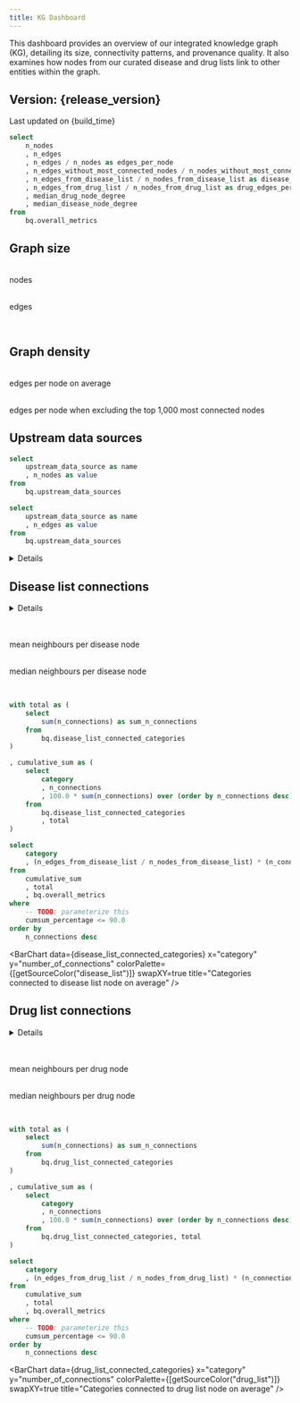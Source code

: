 ```yaml
---
title: KG Dashboard
---
```


<script context="module">
  import { getSourceColor } from './_lib/colors';
  
  // Function to get colors for pie chart data
  export function getPieColors(data) {
    return data.map(item => getSourceColor(item.name));
  }
</script>

<script>
  const release_version = import.meta.env.VITE_release_version;
  const build_time = import.meta.env.VITE_build_time;
  const robokop_version = import.meta.env.VITE_robokop_version;
  const rtx_kg2_version = import.meta.env.VITE_rtx_kg2_version;

</script>

This dashboard provides an overview of our integrated knowledge graph (KG), detailing its size, connectivity patterns, and provenance quality. 
It also examines how nodes from our curated disease and drug lists link to other entities within the graph.
## Version: {release_version}

<p class="text-gray-500 text-sm italic">Last updated on {build_time}</p>

```sql edges_per_node
select 
    n_nodes
    , n_edges
    , n_edges / n_nodes as edges_per_node
    , n_edges_without_most_connected_nodes / n_nodes_without_most_connected_nodes as edges_per_node_without_most_connected_nodes
    , n_edges_from_disease_list / n_nodes_from_disease_list as disease_edges_per_node
    , n_edges_from_drug_list / n_nodes_from_drug_list as drug_edges_per_node
    , median_drug_node_degree
    , median_disease_node_degree
from 
    bq.overall_metrics
```

## Graph size

<Grid col=2>
    <p class="text-center text-lg"><span class="font-semibold text-2xl"><Value data={edges_per_node} column="n_nodes" fmt="num2m"/></span><br/>nodes</p>
    <p class="text-center text-lg"><span class="font-semibold text-2xl"><Value data={edges_per_node} column="n_edges" fmt="num2m"/></span><br/>edges</p>
</Grid>

<br/>

## Graph density

<Grid col=2>
    <p class="text-center text-lg"><span class="font-semibold text-2xl"><Value data={edges_per_node} column="edges_per_node" fmt="num1"/></span><br/>edges per node on average</p>
    <p class="text-center text-lg"><span class="font-semibold text-2xl"><Value data={edges_per_node} column="edges_per_node_without_most_connected_nodes" fmt="num1"/></span><br/>edges per node when excluding the top 1,000 most connected nodes</p>
</Grid>


## Upstream data sources 

```sql upstream_data_sources_nodes
select 
    upstream_data_source as name
    , n_nodes as value
from 
    bq.upstream_data_sources   
```

```sql upstream_data_sources_edges
select 
    upstream_data_source as name
    , n_edges as value
from 
    bq.upstream_data_sources   
```
<Details title="Source details">
  <div class="max-w-3xl mx-auto text-sm leading-snug text-gray-700 mt-2">
    This release integrates nodes and edges from multiple upstream sources, shown in the charts below. 
    The versions listed indicate the specific snapshots used for this build of the knowledge graph.<br/>
    <br><strong>Knowledge Graph Versions:</strong><br/>
    • <strong>ROBOKOP:</strong> <span class="font-mono">{robokop_version}</span> <br/>
    • <strong>RTX-KG2:</strong> <span class="font-mono">{rtx_kg2_version}</span> <br/>
   
  </div>
</Details>

<Grid col=2>
    <ECharts 
        config={{
            title: {
                text: 'Nodes',
                left: 'center',
                top: 'center',
                textStyle: {
                    fontWeight: 'normal'
                }
            },
            color: getPieColors(upstream_data_sources_nodes),
            tooltip: {
                formatter: function(params) {
                    const count = params.data.value.toLocaleString();
                    return `${params.name}: ${count} nodes (${params.percent}%)`;
                }
            },
            series: [{
                type: 'pie', 
                data: [...upstream_data_sources_nodes],
                radius: ['30%', '50%'],
            }]
        }}
    />
    <ECharts config={{
        title: {
            text: 'Edges',
            left: 'center',
            top: 'center',
            textStyle: {
                fontWeight: 'normal'
            }
        },
        color: getPieColors(upstream_data_sources_edges),
        tooltip: {
            formatter: function(params) {
                const count = params.data.value.toLocaleString();
                return `${params.name}: ${count} edges (${params.percent}%)`;
            }
        },
        series: [{
            type: 'pie', 
            data: [...upstream_data_sources_edges],
            radius: ['30%', '50%'],
        }]
    }}/>
</Grid>

## Disease list connections

<Details title="Click to Understand This Chart">
<div class="max-w-3xl mx-auto text-sm leading-snug text-gray-700 mb-4">
  This section summarizes the connectivity of nodes in the disease list, measured by their number of direct neighbors in the 
  knowledge graph. The mean and median values reflect how many other entities (such as drugs, genes, or phenotypes) 
  each disease node is linked to. This helps characterize the typical network context for diseases of interest, and highlights 
  how densely or sparsely connected different parts of the graph may be. For more details visit 
  <a class="underline text-blue-600" href="./EC%20Core%20Entities ">EC Core Entities</a>. 
</div>
</Details>

<br/>

<Grid col=2>
    <p class="text-center text-lg"><span class="font-semibold text-2xl"><Value data={edges_per_node} column="disease_edges_per_node" fmt="num1"/></span><br/>mean neighbours per disease node</p>
    <p class="text-center text-lg"><span class="font-semibold text-2xl"><Value data={edges_per_node} column="median_disease_node_degree" fmt="num0"/></span><br/>median neighbours per disease node</p>
</Grid>

<br/>


```sql disease_list_connected_categories
with total as (
    select 
        sum(n_connections) as sum_n_connections
    from 
        bq.disease_list_connected_categories
)

, cumulative_sum as (
    select 
        category
        , n_connections
        , 100.0 * sum(n_connections) over (order by n_connections desc) / sum_n_connections as cumsum_percentage
    from 
        bq.disease_list_connected_categories
        , total
)

select 
    category
    , (n_edges_from_disease_list / n_nodes_from_disease_list) * (n_connections / sum_n_connections) as number_of_connections
from 
    cumulative_sum
    , total
    , bq.overall_metrics
where 
    -- TODO: parameterize this 
    cumsum_percentage <= 90.0
order by 
    n_connections desc
```

<BarChart 
    data={disease_list_connected_categories} 
    x="category" 
    y="number_of_connections" 
    colorPalette={[getSourceColor("disease_list")]}
    swapXY=true
    title="Categories connected to disease list node on average"
/>

## Drug list connections

<Details title="Click to Understand This Chart">
<div class="max-w-3xl mx-auto text-sm leading-snug text-gray-700 mb-4">
  This section summarizes the connectivity of nodes in the drug list, measured by their number of direct neighbors in the 
  knowledge graph. The mean and median values reflect how many other entities (such as disease, genes, or phenotypes) 
  each drug node is linked to. This helps characterize the typical network context for drug of interest, and highlights 
  how densely or sparsely connected different parts of the graph may be. For more details visit 
  <a class="underline text-blue-600" href="./EC%20Core%20Entities ">EC Core Entities</a>. 
</div>
</Details>

<br/>

<Grid col=2>
    <p class="text-center text-lg"><span class="font-semibold text-2xl"><Value data={edges_per_node} column="drug_edges_per_node" fmt="num1"/></span><br/>mean neighbours per drug node</p>
    <p class="text-center text-lg"><span class="font-semibold text-2xl"><Value data={edges_per_node} column="median_drug_node_degree" fmt="num0"/></span><br/>median neighbours per drug node</p>
</Grid>

<br/>

```sql drug_list_connected_categories
with total as (
    select 
        sum(n_connections) as sum_n_connections
    from 
        bq.drug_list_connected_categories
)

, cumulative_sum as (
    select 
        category
        , n_connections
        , 100.0 * sum(n_connections) over (order by n_connections desc) / sum_n_connections as cumsum_percentage
    from 
        bq.drug_list_connected_categories, total
)

select 
    category
    , (n_edges_from_drug_list / n_nodes_from_drug_list) * (n_connections / sum_n_connections) as number_of_connections
from 
    cumulative_sum
    , total
    , bq.overall_metrics
where 
    -- TODO: parameterize this 
    cumsum_percentage <= 90.0
order by 
    n_connections desc
```

<BarChart 
    data={drug_list_connected_categories} 
    x="category" 
    y="number_of_connections" 
    colorPalette={[getSourceColor("drug_list")]}
    swapXY=true
    title="Categories connected to drug list node on average"
/>